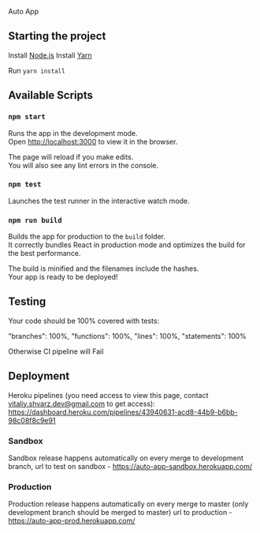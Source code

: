 Auto App

## Starting the project

Install [Node.js](https://nodejs.org/en/)
Install [Yarn](https://yarnpkg.com/en/docs/install#mac-stable)

Run `yarn install`

## Available Scripts

### `npm start`

Runs the app in the development mode.<br>
Open [http://localhost:3000](http://localhost:3000) to view it in the browser.

The page will reload if you make edits.<br>
You will also see any lint errors in the console.

### `npm test`

Launches the test runner in the interactive watch mode.<br>

### `npm run build`

Builds the app for production to the `build` folder.<br>
It correctly bundles React in production mode and optimizes the build for the best performance.

The build is minified and the filenames include the hashes.<br>
Your app is ready to be deployed!


## Testing

Your code should be 100% covered with tests:

  "branches": 100%,
  "functions": 100%,
  "lines": 100%,
  "statements": 100%

Otherwise CI pipeline will Fail


## Deployment

Heroku pipelines (you need access to view this page, contact vitaliy.shvarz.dev@gmail.com to get access):
https://dashboard.heroku.com/pipelines/43940631-acd8-44b9-b6bb-98c08f8c9e91

### Sandbox

Sandbox release happens automatically on every merge to development branch,
url to test on sandbox - https://auto-app-sandbox.herokuapp.com/

### Production
Production release happens automatically on every merge to master (only development branch should be merged to master)
url to production - https://auto-app-prod.herokuapp.com/

